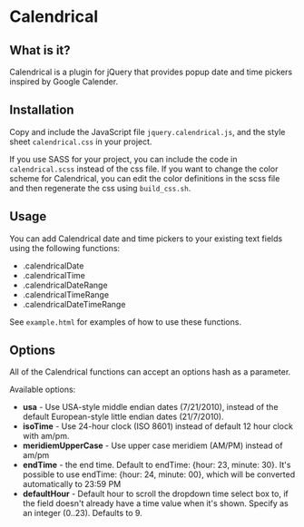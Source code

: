 # Calendrical

## What is it?

Calendrical is a plugin for jQuery that provides popup date and time pickers inspired by Google Calender.

## Installation

Copy and include the JavaScript file `jquery.calendrical.js`, and the style sheet `calendrical.css` in your project.

If you use SASS for your project, you can include the code in `calendrical.scss` instead of the css file. If you want to change the color scheme for Calendrical, you can edit the color definitions in the scss file and then regenerate the css using `build_css.sh`.

## Usage

You can add Calendrical date and time pickers to your existing text fields using the following functions:

  * .calendricalDate
  * .calendricalTime
  * .calendricalDateRange
  * .calendricalTimeRange
  * .calendricalDateTimeRange
  
See `example.html` for examples of how to use these functions.

## Options

All of the Calendrical functions can accept an options hash as a parameter.

Available options:

  * __usa__ - Use USA-style middle endian dates (7/21/2010), instead of the default European-style little endian dates (21/7/2010).
  * __isoTime__ - Use 24-hour clock (ISO 8601) instead of default 12 hour clock with am/pm.
  * __meridiemUpperCase__ - Use upper case meridiem (AM/PM) instead of am/pm
  * __endTime__ - the end time. Default to endTime: {hour: 23, minute: 30}. It's possible to use endTime: {hour: 24, minute: 00}, which will be converted automatically to 23:59 PM
  * __defaultHour__ - Default hour to scroll the dropdown time select box to,
  if the field doesn't already have a time value when it's shown. Specify as an integer (0..23). Defaults to 9.